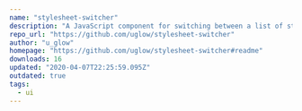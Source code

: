 ```yaml
---
name: "stylesheet-switcher"
description: "A JavaScript component for switching between a list of stylesheets on a website"
repo_url: "https://github.com/uglow/stylesheet-switcher"
author: "u_glow"
homepage: "https://github.com/uglow/stylesheet-switcher#readme"
downloads: 16
updated: "2020-04-07T22:25:59.095Z"
outdated: true
tags: 
  - ui
---
```

